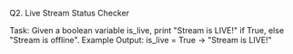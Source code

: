 Q2. Live Stream Status Checker

Task: Given a boolean variable is_live, print "Stream is LIVE!" if True, else "Stream is offline".
Example Output:
is_live = True → "Stream is LIVE!"